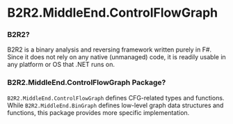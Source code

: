 # B2R2.MiddleEnd.ControlFlowGraph

### B2R2?

B2R2 is a binary analysis and reversing framework written purely in F#. Since it
does not rely on any native (unmanaged) code, it is readily usable in any
platform or OS that .NET runs on.

### B2R2.MiddleEnd.ControlFlowGraph Package?

`B2R2.MiddleEnd.ControlFlowGraph` defines CFG-related types and functions. While
`B2R2.MiddleEnd.BinGraph` defines low-level graph data structures and functions,
this package provides more specific implementation.
